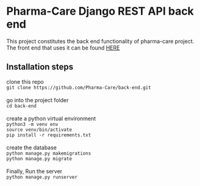 # Pharma-Care Django REST API back end
<div>This project constitutes the back end functionality of pharma-care project. The front end that uses it can be found <a href='https://github.com/Pharma-Care/front-end'>HERE</a>
</div>

## Installation steps
<div>
clone this repo<br>
<code>git clone https://github.com/Pharma-Care/back-end.git</code><br><br>
go into the project folder<br>
<code>cd back-end</code><br>
<div>
<br>
create a python virtual environment<br>
<code>python3 -m venv env<br>source venv/bin/activate<br>pip install -r requirements.txt</code><br><br>
create the database<br>
<code>python manage.py makemigrations</code> <br><code>python manage.py migrate</code>
</div>
<br>
Finally, Run the server<br>
<code>python manage.py runserver</code>
</div>